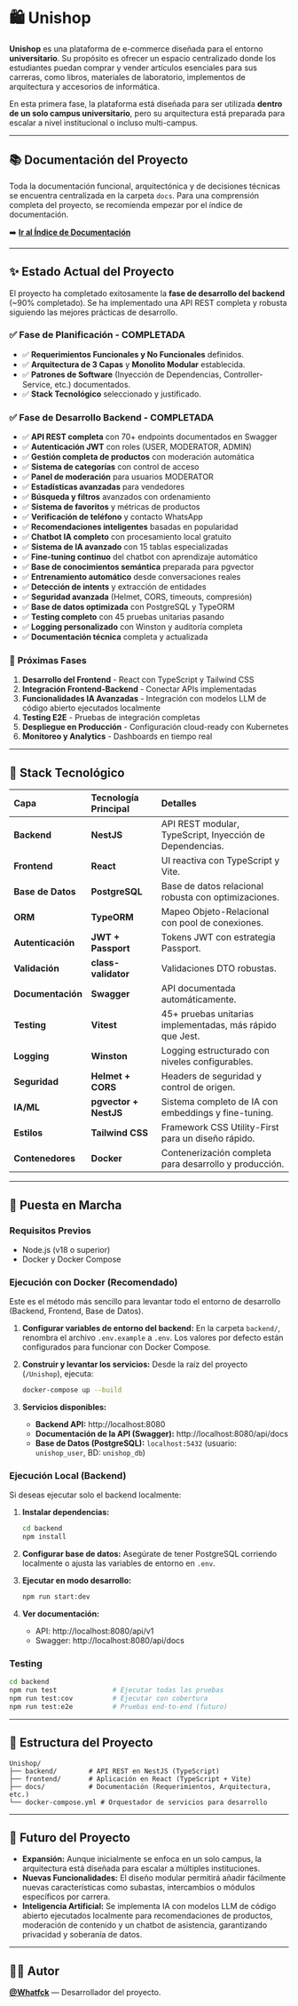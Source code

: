 # 🛍️ Unishop

**Unishop** es una plataforma de e-commerce diseñada para el entorno **universitario**. Su propósito es ofrecer un espacio centralizado donde los estudiantes puedan comprar y vender artículos esenciales para sus carreras, como libros, materiales de laboratorio, implementos de arquitectura y accesorios de informática.

En esta primera fase, la plataforma está diseñada para ser utilizada **dentro de un solo campus universitario**, pero su arquitectura está preparada para escalar a nivel institucional o incluso multi-campus.

---

## 📚 Documentación del Proyecto

Toda la documentación funcional, arquitectónica y de decisiones técnicas se encuentra centralizada en la carpeta `docs`. Para una comprensión completa del proyecto, se recomienda empezar por el índice de documentación.

➡️ [**Ir al Índice de Documentación**](/docs/README.md)

---

## ✨ Estado Actual del Proyecto

El proyecto ha completado exitosamente la **fase de desarrollo del backend** (~90% completado). Se ha implementado una API REST completa y robusta siguiendo las mejores prácticas de desarrollo.

### ✅ **Fase de Planificación - COMPLETADA**
-   ✅ **Requerimientos Funcionales y No Funcionales** definidos.
-   ✅ **Arquitectura de 3 Capas** y **Monolito Modular** establecida.
-   ✅ **Patrones de Software** (Inyección de Dependencias, Controller-Service, etc.) documentados.
-   ✅ **Stack Tecnológico** seleccionado y justificado.

### ✅ **Fase de Desarrollo Backend - COMPLETADA**
-   ✅ **API REST completa** con 70+ endpoints documentados en Swagger
-   ✅ **Autenticación JWT** con roles (USER, MODERATOR, ADMIN)
-   ✅ **Gestión completa de productos** con moderación automática
-   ✅ **Sistema de categorías** con control de acceso
-   ✅ **Panel de moderación** para usuarios MODERATOR
-   ✅ **Estadísticas avanzadas** para vendedores
-   ✅ **Búsqueda y filtros** avanzados con ordenamiento
-   ✅ **Sistema de favoritos** y métricas de productos
-   ✅ **Verificación de teléfono** y contacto WhatsApp
-   ✅ **Recomendaciones inteligentes** basadas en popularidad
-   ✅ **Chatbot IA completo** con procesamiento local gratuito
-   ✅ **Sistema de IA avanzado** con 15 tablas especializadas
-   ✅ **Fine-tuning continuo** del chatbot con aprendizaje automático
-   ✅ **Base de conocimientos semántica** preparada para pgvector
-   ✅ **Entrenamiento automático** desde conversaciones reales
-   ✅ **Detección de intents** y extracción de entidades
-   ✅ **Seguridad avanzada** (Helmet, CORS, timeouts, compresión)
-   ✅ **Base de datos optimizada** con PostgreSQL y TypeORM
-   ✅ **Testing completo** con 45 pruebas unitarias pasando
-   ✅ **Logging personalizado** con Winston y auditoría completa
-   ✅ **Documentación técnica** completa y actualizada

### 🚀 **Próximas Fases**
1. **Desarrollo del Frontend** - React con TypeScript y Tailwind CSS
2. **Integración Frontend-Backend** - Conectar APIs implementadas
3. **Funcionalidades IA Avanzadas** - Integración con modelos LLM de código abierto ejecutados localmente
4. **Testing E2E** - Pruebas de integración completas
5. **Despliegue en Producción** - Configuración cloud-ready con Kubernetes
6. **Monitoreo y Analytics** - Dashboards en tiempo real

---

## 🚀 Stack Tecnológico

| Capa      | Tecnología Principal | Detalles                                           |
| :-------- | :------------------- | :------------------------------------------------- |
| **Backend** | **NestJS**           | API REST modular, TypeScript, Inyección de Dependencias. |
| **Frontend**  | **React**            | UI reactiva con TypeScript y Vite.                 |
| **Base de Datos** | **PostgreSQL**       | Base de datos relacional robusta con optimizaciones. |
| **ORM**       | **TypeORM**          | Mapeo Objeto-Relacional con pool de conexiones.    |
| **Autenticación** | **JWT + Passport**   | Tokens JWT con estrategia Passport.                |
| **Validación** | **class-validator**  | Validaciones DTO robustas.                         |
| **Documentación** | **Swagger**          | API documentada automáticamente.                   |
| **Testing** | **Vitest**           | 45+ pruebas unitarias implementadas, más rápido que Jest. |
| **Logging** | **Winston**          | Logging estructurado con niveles configurables.    |
| **Seguridad** | **Helmet + CORS**    | Headers de seguridad y control de origen.          |
| **IA/ML** | **pgvector + NestJS** | Sistema completo de IA con embeddings y fine-tuning. |
| **Estilos**     | **Tailwind CSS**     | Framework CSS Utility-First para un diseño rápido. |
| **Contenedores** | **Docker**           | Contenerización completa para desarrollo y producción. |

---

## 🔧 Puesta en Marcha

### Requisitos Previos

-   Node.js (v18 o superior)
-   Docker y Docker Compose

### Ejecución con Docker (Recomendado)

Este es el método más sencillo para levantar todo el entorno de desarrollo (Backend, Frontend, Base de Datos).

1.  **Configurar variables de entorno del backend:**
    En la carpeta `backend/`, renombra el archivo `.env.example` a `.env`. Los valores por defecto están configurados para funcionar con Docker Compose.

2.  **Construir y levantar los servicios:**
    Desde la raíz del proyecto (`/Unishop`), ejecuta:
    ```bash
    docker-compose up --build
    ```

3.  **Servicios disponibles:**
    -   **Backend API:** http://localhost:8080
    -   **Documentación de la API (Swagger):** http://localhost:8080/api/docs
    -   **Base de Datos (PostgreSQL):** `localhost:5432` (usuario: `unishop_user`, BD: `unishop_db`)

### Ejecución Local (Backend)

Si deseas ejecutar solo el backend localmente:

1.  **Instalar dependencias:**
    ```bash
    cd backend
    npm install
    ```

2.  **Configurar base de datos:**
    Asegúrate de tener PostgreSQL corriendo localmente o ajusta las variables de entorno en `.env`.

3.  **Ejecutar en modo desarrollo:**
    ```bash
    npm run start:dev
    ```

4.  **Ver documentación:**
    - API: http://localhost:8080/api/v1
    - Swagger: http://localhost:8080/api/docs

### Testing

```bash
cd backend
npm run test              # Ejecutar todas las pruebas
npm run test:cov          # Ejecutar con cobertura
npm run test:e2e          # Pruebas end-to-end (futuro)
```

---

## 📂 Estructura del Proyecto

```plaintext
Unishop/
├── backend/        # API REST en NestJS (TypeScript)
├── frontend/       # Aplicación en React (TypeScript + Vite)
├── docs/           # Documentación (Requerimientos, Arquitectura, etc.)
└── docker-compose.yml # Orquestador de servicios para desarrollo
```

---

## 🌱 Futuro del Proyecto

-   **Expansión:** Aunque inicialmente se enfoca en un solo campus, la arquitectura está diseñada para escalar a múltiples instituciones.
-   **Nuevas Funcionalidades:** El diseño modular permitirá añadir fácilmente nuevas características como subastas, intercambios o módulos específicos por carrera.
-   **Inteligencia Artificial:** Se implementa IA con modelos LLM de código abierto ejecutados localmente para recomendaciones de productos, moderación de contenido y un chatbot de asistencia, garantizando privacidad y soberanía de datos.

---

## 👨‍💻 Autor

**[@Whatfck](https://github.com/Whatfck)** — Desarrollador del proyecto.
